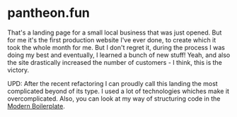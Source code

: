 # pantheon.fun
That's a landing page for a small local business that was just opened. But for me it's the first production website I've ever done, to create which it took the whole month for me. But I don't regret it, during the process I was doing my best and eventually, I learned a bunch of new stuff! Yeah, and also the site drastically increased the number of customers - I think, this is the victory.

UPD: After the recent refactoring I can proudly call this landing the most complicated beyond of its type. I used a lot of technologies whiches make it overcomplicated. Also, you can look at my way of structuring code in the [Modern Boilerplate](https://github.com/DZakh/Modern-Boilerplate).
